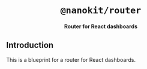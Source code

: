 <p align="center">
  <h1 align="center"><code>@nanokit/router</code></h1>
  <h4 align="center">Router for React dashboards</h4>
</p>

## Introduction

This is a blueprint for a router for React dashboards.
